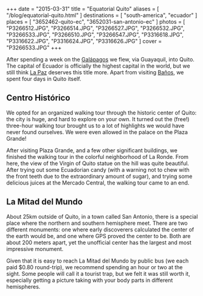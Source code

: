 +++
date    = "2015-03-31"
title   = "Equatorial Quito"
aliases = [ "/blog/equatorial-quito.html" ]
destinations = [ "south-america", "ecuador" ]
places  = [ "3652462-quito-ec", "3652031-san-antonio-ec" ]
photos  = [
  "P3266512.JPG", "P3266514.JPG", "P3266527.JPG", "P3266532.JPG", "P3266533.JPG",
  "P3266510.JPG", "P3266547.JPG", "P3316618.JPG", "P3316622.JPG", "P3316624.JPG",
  "P3316626.JPG"
]
cover = "P3266533.JPG"
+++

After spending a week on the [Galápagos](/blog/wildlife-on-the-galapagos.html) we flew, via Guayaquil, into Quito. The capital of Ecuador is officially the highest capital in the world, but we still think [La Paz](/blog/la-paz-the-worlds-highest-capital-city.html) deserves this title more. Apart from visiting [Baños](/blog/swinging-banos.html), we spent four days in Quito itself.
<!--more-->
## Centro Histórico
We opted for an organized walking tour through the historic center of Quito: the city is huge, and hard to explore on your own. It turned out the (free!) three-hour walking tour brought us to a lot of highlights we would have never found ourselves. We were even allowed in the palace on the Plaza Grande!

After visiting Plaza Grande, and a few other significant buildings, we finished the walking tour in the colorful neighborhood of La Ronde. From here, the view of the Virgin of Quito statue on the hill was quite beautiful. After trying out some Ecuadorian candy (with a warning not to chew with the front teeth due to the extraordinary amount of sugar), and trying some delicious juices at the Mercado Central, the walking tour came to an end.

## La Mitad del Mundo
About 25km outside of Quito, in a town called San Antonio, there is a special place where the northern and southern hemisphere meet. There are two different monuments: one where early discoverers calculated the center of the earth would be, and one where GPS proved the center to be. Both are about 200 meters apart, yet the unofficial center has the largest and most impressive monument.

Given that it is easy to reach La Mitad del Mundo by public bus (we each paid $0.80 round-trip), we recommend spending an hour or two at the sight. Some people will call it a tourist trap, but we felt it was still worth it, especially getting a picture taking with your body parts in different hemispheres.